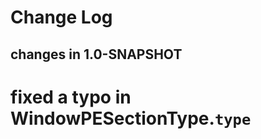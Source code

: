 Change Log
==========

## changes in 1.0-SNAPSHOT  

# fixed a typo in WindowPESectionType.`type` 

